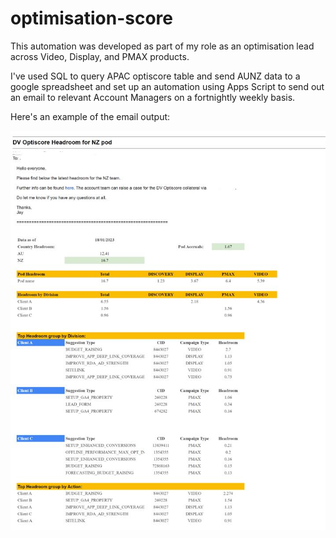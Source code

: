 # optimisation-score

This automation was developed as part of my role as an optimisation lead across Video, Display, and PMAX products.

I've used SQL to query APAC optiscore table and send AUNZ data to a google spreadsheet and set up an automation using Apps Script to send out an email to relevant Account Managers on a fortnightly weekly basis.

Here's an example of the email output:

![image](https://github.com/j-karn/optimisation-score/blob/main/sample_output_optiscore.JPG)
